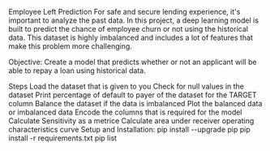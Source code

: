 Employee Left Prediction
For safe and secure lending experience, it's important to analyze the past data. In this project, a deep learning model is built to predict the chance of employee churn or not using the historical data. This dataset is highly imbalanced and includes a lot of features that make this problem more challenging.

Objective:
Create a model that predicts whether or not an applicant will be able to repay a loan using historical data.

Steps
Load the dataset that is given to you
Check for null values in the dataset
Print percentage of default to payer of the dataset for the TARGET column
Balance the dataset if the data is imbalanced
Plot the balanced data or imbalanced data
Encode the columns that is required for the model
Calculate Sensitivity as a metrice
Calculate area under receiver operating characteristics curve
Setup and Installation:
pip install --upgrade pip
pip install -r requirements.txt
pip list
